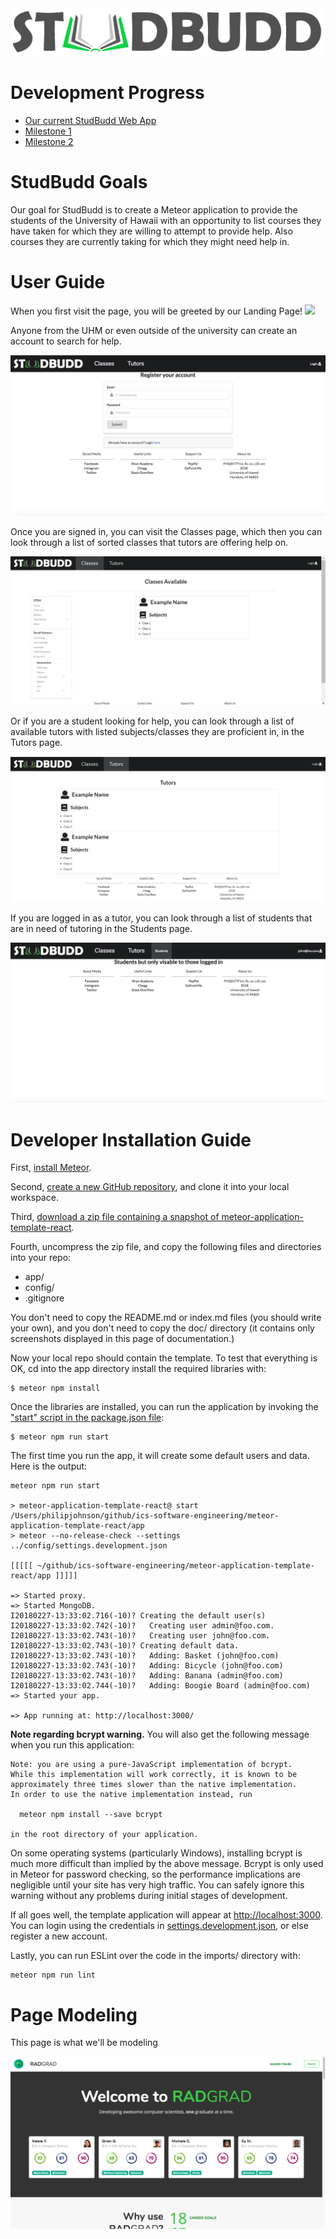 <img src="doc/StudBudd3-transperent.png">

# Development Progress 
- [Our current StudBudd Web App](http://studbudd.meteorapp.com/#/)
- [Milestone 1](https://github.com/studbudd/studbudd/projects/1) 
- [Milestone 2](https://github.com/studbudd/studbudd/projects/2) 


# StudBudd Goals

Our goal for StudBudd is to create a Meteor application to provide the students of  the University of Hawaii with an opportunity to list courses they have taken for which they are willing to attempt to provide help. Also courses they are currently taking for which they might need help in.

# User Guide

When you first visit the page, you will be greeted by our Landing Page!
<img src="doc/landingPage (2).png">

Anyone from the UHM or even outside of the university can create an account to search for help.

<img src="doc/Signup.png">

Once you are signed in, you can visit the Classes page, which then you can look through a list of sorted classes that tutors are offering help on.

<img src="doc/clasList.png">

Or if you are a student looking for help, you can look through a list of available tutors with listed subjects/classes they are proficient in, in the Tutors page.

<img src="doc/TutorsPage.png">

If you are logged in as a tutor, you can look through a list of students that are in need of tutoring in the Students page.

<img src="doc/student.png">

# Developer Installation Guide

First, [install Meteor](https://www.meteor.com/install).

Second, [create a new GitHub repository](https://help.github.com/articles/create-a-repo/), and clone it into your local workspace.

Third, [download a zip file containing a snapshot of meteor-application-template-react](https://github.com/ics-software-engineering/meteor-application-template-react/archive/master.zip).

Fourth, uncompress the zip file, and copy the following files and directories into your repo:

  * app/  
  * config/
  * .gitignore
  
You don't need to copy the README.md or index.md files (you should write your own), and you don't need to copy the doc/ directory (it contains only screenshots displayed in this page of documentation.)

Now your local repo should contain the template. To test that everything is OK, cd into the app directory install the required libraries with:


```
$ meteor npm install
```

Once the libraries are installed, you can run the application by invoking the ["start" script in the package.json file](https://github.com/ics-software-engineering/meteor-application-template-react/blob/master/app/package.json):

```
$ meteor npm run start
```

The first time you run the app, it will create some default users and data. Here is the output:

```
meteor npm run start

> meteor-application-template-react@ start /Users/philipjohnson/github/ics-software-engineering/meteor-application-template-react/app
> meteor --no-release-check --settings ../config/settings.development.json

[[[[[ ~/github/ics-software-engineering/meteor-application-template-react/app ]]]]]

=> Started proxy.                             
=> Started MongoDB.                           
I20180227-13:33:02.716(-10)? Creating the default user(s)
I20180227-13:33:02.742(-10)?   Creating user admin@foo.com.
I20180227-13:33:02.743(-10)?   Creating user john@foo.com.
I20180227-13:33:02.743(-10)? Creating default data.
I20180227-13:33:02.743(-10)?   Adding: Basket (john@foo.com)
I20180227-13:33:02.743(-10)?   Adding: Bicycle (john@foo.com)
I20180227-13:33:02.743(-10)?   Adding: Banana (admin@foo.com)
I20180227-13:33:02.744(-10)?   Adding: Boogie Board (admin@foo.com)
=> Started your app.

=> App running at: http://localhost:3000/
```


**Note regarding bcrypt warning.** You will also get the following message when you run this application:

```
Note: you are using a pure-JavaScript implementation of bcrypt.
While this implementation will work correctly, it is known to be
approximately three times slower than the native implementation.
In order to use the native implementation instead, run

  meteor npm install --save bcrypt

in the root directory of your application.
```

On some operating systems (particularly Windows), installing bcrypt is much more difficult than implied by the above message. Bcrypt is only used in Meteor for password checking, so the performance implications are negligible until your site has very high traffic. You can safely ignore this warning without any problems during initial stages of development.

If all goes well, the template application will appear at [http://localhost:3000](http://localhost:3000).  You can login using the credentials in [settings.development.json](https://github.com/ics-software-engineering/meteor-application-template-react/blob/master/config/settings.development.json), or else register a new account.

Lastly, you can run ESLint over the code in the imports/ directory with:

```
meteor npm run lint
```

# Page Modeling

This page is what we'll be modeling

<img src="doc/template.png">

